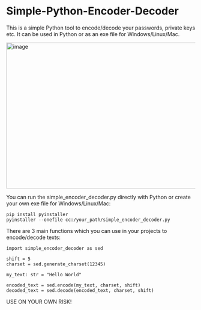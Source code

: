 # Simple-Python-Encoder-Decoder
This is a simple Python tool to encode/decode your passwords, private keys etc. It can be used in Python or as an exe file for Windows/Linux/Mac.

<img width="627" height="388" alt="image" src="https://github.com/user-attachments/assets/77e5cd70-b50d-47b1-b278-9769f020d925" />

You can run the simple_encoder_decoder.py directly with Python or create your own exe file for Windows/Linux/Mac:
```
pip install pyinstaller
pyinstaller --onefile cc:/your_path/simple_encoder_decoder.py
```

There are 3 main functions which you can use in your projects to encode/decode texts:
```
import simple_encoder_decoder as sed

shift = 5
charset = sed.generate_charset(12345)

my_text: str = "Hello World"

encoded_text = sed.encode(my_text, charset, shift)
decoded_text = sed.decode(encoded_text, charset, shift)
```

USE ON YOUR OWN RISK!
